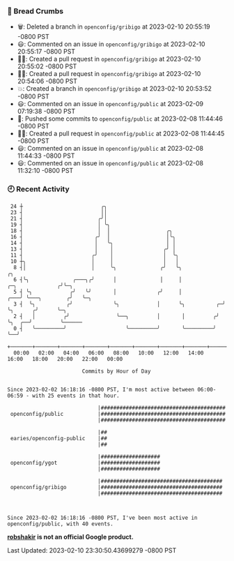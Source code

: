 ### 🍞 Bread Crumbs

 * 🗑: Deleted a branch in `openconfig/gribigo` at 2023-02-10 20:55:19 -0800 PST
 * 😃: Commented on an issue in `openconfig/gribigo` at 2023-02-10 20:55:17 -0800 PST
 * ✍🏼: Created a pull request in `openconfig/gribigo` at 2023-02-10 20:55:02 -0800 PST
 * ✍🏼: Created a pull request in `openconfig/gribigo` at 2023-02-10 20:54:06 -0800 PST
 * 💥: Created a branch in `openconfig/gribigo` at 2023-02-10 20:53:52 -0800 PST
 * 😃: Commented on an issue in `openconfig/public` at 2023-02-09 07:19:38 -0800 PST
 * 🚢: Pushed some commits to `openconfig/public` at 2023-02-08 11:44:46 -0800 PST
 * ✍🏼: Created a pull request in `openconfig/public` at 2023-02-08 11:44:45 -0800 PST
 * 😃: Commented on an issue in `openconfig/public` at 2023-02-08 11:44:33 -0800 PST
 * 😃: Commented on an issue in `openconfig/public` at 2023-02-08 11:32:10 -0800 PST

### 🕘 Recent Activity
```
 24 ┼                         ╭╮
 23 ┤                         ││
 21 ┤                        ╭╯│
 19 ┤                        │ ╰╮
 18 ┤                        │  │                  ╭╮
 16 ┤                       ╭╯  │                  │╰╮
 14 ┤                       │   ╰╮                 │ │
 13 ┤                       │    │                ╭╯ │
 11 ┤                      ╭╯    │                │  ╰╮
 10 ┼╮                     │     │                │   │
  8 ┤│                     │     ╰╮              ╭╯   ╰╮                                  ╭╮
  6 ┤╰╮              ╭───╮╭╯      │              │     │                 ╭─╮             ╭╯╰─╮
  5 ┤ ╰╮            ╭╯   ╰╯       │             ╭╯     │             ╭───╯ ╰───╮        ╭╯   ╰─╮
  3 ┤  ╰╮          ╭╯             ╰╮            │      ╰╮          ╭─╯         ╰╮      ╭╯      ╰─╮
  2 ┤   │         ╭╯               ╰──╮         │       │         ╭╯            ╰╮  ╭──╯         ╰──────
  0 ┤   ╰─────────╯                   ╰─────────╯       ╰─────────╯              ╰──╯
    +───────+───────+───────+───────+───────+───────+───────+───────+───────+───────+───────+───────+────
  00:00   02:00   04:00   06:00   08:00   10:00   12:00   14:00   16:00   18:00   20:00   22:00   00:00   

						Commits by Hour of Day


Since 2023-02-02 16:18:16 -0800 PST, I'm most active between 06:00-06:59 - with 25 events in that hour.

```



```
                             |########################################
 openconfig/public           |########################################
                             |########################################

                             |##
 earies/openconfig-public    |##
                             |##

                             |###################
 openconfig/ygot             |###################
                             |###################

                             |#######################################
 openconfig/gribigo          |#######################################
                             |#######################################



Since 2023-02-02 16:18:16 -0800 PST, I've been most active in openconfig/public, with 40 events.

```
**[robshakir](mailto:robjs@google.com) is not an official Google product.**  


Last Updated: 2023-02-10 23:30:50.43699279 -0800 PST
